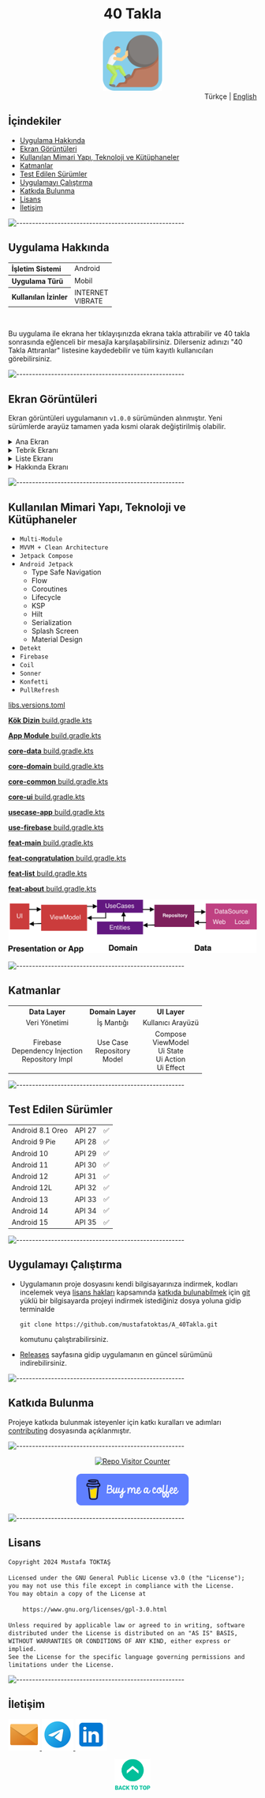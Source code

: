 <h1 align="center">
40 Takla<a name="readme-top"></a>
</h1>

<div align="center">
  <img src="./Readme Resources/40 Takla Logo.png" alt="Logo" width="120"/>
</div>

<div align="right">
  Türkçe | <a href="./Other Readmes/en/Readme.en.md" target="_blank">English</a>
</div>

## İçindekiler  

- [Uygulama Hakkında](#uygulama-hakkında)
- [Ekran Görüntüleri](#ekran-görüntüleri)
  <!-- videoyu buraya ekle -->
- [Kullanılan Mimari Yapı, Teknoloji ve Kütüphaneler](#kullanılan-mimari-yapı-teknoloji-ve-kütüphaneler)
- [Katmanlar](#katmanlar)
- [Test Edilen Sürümler](#test-edilen-sürümler)
- [Uygulamayı Çalıştırma](#uygulamayı-çalıştırma)
- [Katkıda Bulunma](#katkıda-bulunma)
- [Lisans](#lisans)
- [İletişim](#i̇letişim)


![-----------------------------------------------------](./Readme%20Resources/Çizgi.png)

## Uygulama Hakkında

<table>
  <tr>
    <th style="text-align: left; font-weight: bold;">İşletim Sistemi</th>
    <td style="text-align: left;">Android</td>
  </tr>
  <tr>
    <th style="text-align: left; font-weight: bold;">Uygulama Türü</th>
    <td style="text-align: left;">Mobil</td>
  </tr>
  <tr>
    <th style="text-align: left; font-weight: bold;">Kullanılan İzinler</th>
    <td style="text-align: left;">INTERNET<br>VIBRATE</td>
  </tr>
</table>

<br>

Bu uygulama ile ekrana her tıklayışınızda ekrana takla attırabilir ve 40 takla sonrasında
eğlenceli bir mesajla karşılaşabilirsiniz. Dilerseniz adınızı "40 Takla Attıranlar" listesine
kaydedebilir ve tüm kayıtlı kullanıcıları görebilirsiniz.


![-----------------------------------------------------](./Readme%20Resources/Çizgi.png)

## Ekran Görüntüleri

Ekran görüntüleri uygulamanın `v1.0.0` sürümünden alınmıştır. Yeni sürümlerde arayüz tamamen yada kısmi olarak değiştirilmiş olabilir.

<details>
  <summary>Ana Ekran</summary>
  
  | ![Ekran Görüntüsü 1](./Readme%20Resources/Ekran%20Görüntüleri/Main%201.png) | ![Ekran Görüntüsü 2](./Readme%20Resources/Ekran%20Görüntüleri/Main%202.png) |
  | --------------------------------------------------------------------------- | --------------------------------------------------------------------------- |
  
</details>

<details>
  <summary>Tebrik Ekranı</summary>
  
  | ![Ekran Görüntüsü 3](./Readme%20Resources/Ekran%20Görüntüleri/Cong%201.png) | ![Ekran Görüntüsü 4](./Readme%20Resources/Ekran%20Görüntüleri/Cong%202.png) | ![Ekran Görüntüsü 5](./Readme%20Resources/Ekran%20Görüntüleri/Cong%203.png) |
  | --------------------------------------------------------------------------- | --------------------------------------------------------------------------- | --------------------------------------------------------------------------- |
  | ![Ekran Görüntüsü 6](./Readme%20Resources/Ekran%20Görüntüleri/Cong%204.png) |                                                                             |                                                                             |
  
</details> 

<details>
  <summary>Liste Ekranı</summary>
  
  | ![Ekran Görüntüsü 7](./Readme%20Resources/Ekran%20Görüntüleri/List%201.png) | ![Ekran Görüntüsü 8](./Readme%20Resources/Ekran%20Görüntüleri/List%202.png) |
  | --------------------------------------------------------------------------- | --------------------------------------------------------------------------- |
  
</details>   

<details>
  <summary>Hakkında Ekranı</summary>
  
  | ![Ekran Görüntüsü 9](./Readme%20Resources/Ekran%20Görüntüleri/About%201.png) | ![Ekran Görüntüsü 10](./Readme%20Resources/Ekran%20Görüntüleri/About%202.png) |
  | ---------------------------------------------------------------------------- | ----------------------------------------------------------------------------- |
  
</details>   


![-----------------------------------------------------](./Readme%20Resources/Çizgi.png)

## Kullanılan Mimari Yapı, Teknoloji ve Kütüphaneler

- `Multi-Module`
- `MVVM + Clean Architecture`
- `Jetpack Compose`
- `Android Jetpack` 
  - Type Safe Navigation
  - Flow
  - Coroutines
  - Lifecycle
  - KSP
  - Hilt
  - Serialization
  - Splash Screen
  - Material Design
- `Detekt`
- `Firebase`
- `Coil`
- `Sonner`
- `Konfetti`
- `PullRefresh`

[libs.versions.toml](./40TaklaApp/gradle/libs.versions.toml)

[**Kök Dizin** build.gradle.kts](./40TaklaApp/build.gradle.kts)

[**App Module** build.gradle.kts](./40TaklaApp/app/build.gradle.kts)

[**core-data** build.gradle.kts](./40TaklaApp/core/core-data/build.gradle.kts)

[**core-domain** build.gradle.kts](./40TaklaApp/core/core-domain/build.gradle.kts)

[**core-common** build.gradle.kts](./40TaklaApp/core/core-common/build.gradle.kts)

[**core-ui** build.gradle.kts](./40TaklaApp/core/core-ui/build.gradle.kts)

[**usecase-app** build.gradle.kts](./40TaklaApp/usecase/usecase-app/build.gradle.kts)

[**use-firebase** build.gradle.kts](./40TaklaApp/usecase/usecase-firebase/build.gradle.kts)

[**feat-main** build.gradle.kts](./40TaklaApp/feat/feat-main/build.gradle.kts)

[**feat-congratulation** build.gradle.kts](./40TaklaApp/feat/feat-congratulation/build.gradle.kts)

[**feat-list** build.gradle.kts](./40TaklaApp/feat/feat-list/build.gradle.kts)

[**feat-about** build.gradle.kts](./40TaklaApp/feat/feat-about/build.gradle.kts)

![MVVM Mimari Yapısı](./Readme%20Resources/Mimari/MVVM.png)


![-----------------------------------------------------](./Readme%20Resources/Çizgi.png)

## Katmanlar

<table>
  <tr>
    <th style="text-align: center;">Data Layer</th>
    <th style="text-align: center;">Domain Layer</th>
    <th style="text-align: center;">UI Layer</th>
  </tr>
  <tr>
    <td style="text-align: center;">Veri Yönetimi</td>
    <td style="text-align: center;">İş Mantığı</td>
    <td style="text-align: center;">Kullanıcı Arayüzü</td>
  </tr>
  <tr>
    <td style="text-align: center;">Firebase<br>Dependency Injection<br>Repository Impl</td>
    <td style="text-align: center;">Use Case<br>Repository<br>Model</td>
    <td style="text-align: center;">Compose<br>ViewModel<br>Ui State<br>Ui Action<br>Ui Effect</td>
  </tr>
</table>


![-----------------------------------------------------](./Readme%20Resources/Çizgi.png)

## Test Edilen Sürümler

<table>
  <tr>
    <td style="text-align: left;">Android 8.1 Oreo</td>
    <td style="text-align: left;">API 27</td>
    <td style="text-align: left;">✅️</td>
  </tr>
  <tr>
    <td style="text-align: left;">Android 9 Pie</td>
    <td style="text-align: left;">API 28</td>
    <td style="text-align: left;">✅️</td>
  </tr>
  <tr>
    <td style="text-align: left;">Android 10</td>
    <td style="text-align: left;">API 29</td>
    <td style="text-align: left;">✅️</td>
  </tr>
  <tr>
    <td style="text-align: left;">Android 11</td>
    <td style="text-align: left;">API 30</td>
    <td style="text-align: left;">✅️</td>
  </tr>
  <tr>
    <td style="text-align: left;">Android 12</td>
    <td style="text-align: left;">API 31</td>
    <td style="text-align: left;">✅️</td>
  </tr>
  <tr>
    <td style="text-align: left;">Android 12L</td>
    <td style="text-align: left;">API 32</td>
    <td style="text-align: left;">✅️</td>
  </tr>
  <tr>
    <td style="text-align: left;">Android 13</td>
    <td style="text-align: left;">API 33</td>
    <td style="text-align: left;">✅️</td>
  </tr>
  <tr>
    <td style="text-align: left;">Android 14</td>
    <td style="text-align: left;">API 34</td>
    <td style="text-align: left;">✅️</td>
  </tr>
  <tr>
    <td style="text-align: left;">Android 15</td>
    <td style="text-align: left;">API 35</td>
    <td style="text-align: left;">✅️</td>
  </tr>
</table>


![-----------------------------------------------------](./Readme%20Resources/Çizgi.png)

## Uygulamayı Çalıştırma

- Uygulamanın proje dosyasını kendi bilgisayarınıza indirmek, kodları incelemek veya
  [lisans hakları](https://www.gnu.org/licenses/gpl-3.0.html) kapsamında [katkıda bulunabilmek](#katkıda-bulunma)
  için [git](https://git-scm.com) yüklü bir bilgisayarda projeyi indirmek istediğiniz dosya yoluna gidip terminalde
  ```
  git clone https://github.com/mustafatoktas/A_40Takla.git
  ```
  komutunu çalıştırabilirsiniz.

- [Releases](https://github.com/mustafatoktas/A_40Takla/releases) sayfasına gidip
  uygulamanın en güncel sürümünü indirebilirsiniz.


![-----------------------------------------------------](./Readme%20Resources/Çizgi.png)

## Katkıda Bulunma

Projeye katkıda bulunmak isteyenler için katkı kuralları ve adımları [contributing](./Contributing.md) dosyasında açıklanmıştır.


![-----------------------------------------------------](./Readme%20Resources/Çizgi.png)

<div align="center">
  <a href="https://github.com/mustafatoktas/W.BE_RepoVisitorCounterAPI" target="_blank"> <img src="https://toktasoft.com/api/github2/repo-visitor-counter.php?repo=fka28jtq9ezmyu7&show_repo_name=1&show_date=1&show_brand=0&txt_color=209,215,224&bg_color=45,52,58" alt="Repo Visitor Counter"/> </a>
</div>

<br>
  
<div align="center">
  <a href="https://buymeacoffee.com/mustafatoktas" target="_blank"> <img src="./Readme Resources/İletişim/Buy Me a Coffee.png" alt="Buy Me a Coffee" height="64"/> </a>
</div>


![-----------------------------------------------------](./Readme%20Resources/Çizgi.png)

## Lisans

```
Copyright 2024 Mustafa TOKTAŞ

Licensed under the GNU General Public License v3.0 (the "License");
you may not use this file except in compliance with the License.
You may obtain a copy of the License at

    https://www.gnu.org/licenses/gpl-3.0.html

Unless required by applicable law or agreed to in writing, software
distributed under the License is distributed on an "AS IS" BASIS,
WITHOUT WARRANTIES OR CONDITIONS OF ANY KIND, either express or implied.
See the License for the specific language governing permissions and
limitations under the License.
```


![-----------------------------------------------------](./Readme%20Resources/Çizgi.png)

## İletişim

<a href="mailto:info@mustafatoktas.com"              target="_blank"> <img src="./Readme Resources/İletişim/Mail.png"     alt="Mail"     width="64"/> </a>
<a href="https://t.me/mustafatoktas00"               target="_blank"> <img src="./Readme Resources/İletişim/Telegram.png" alt="Telegram" width="64"/> </a>
<a href="https://www.linkedin.com/in/mustafatoktas/" target="_blank"> <img src="./Readme Resources/İletişim/LinkedIn.png" alt="LinkedIn" width="64"/> </a>

<p align="center">
  <a href="#readme-top"> <img src="./Readme Resources/Back to Top.png" alt="Back to Top" height="64"/> </a>
</p>
